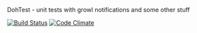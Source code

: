 DohTest - unit tests with growl notifications and some other stuff

[![Build Status](https://travis-ci.org/atpsoft/dohtest.png)](https://travis-ci.org/atpsoft/dohtest)
[![Code Climate](https://codeclimate.com/github/atpsoft/dohtest.png)](https://codeclimate.com/github/atpsoft/dohtest)
